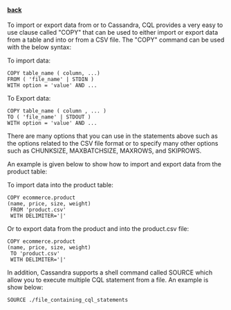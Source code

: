#### [back](basic_features_main.md)


To import or export data from or to Cassandra, CQL provides a very easy to use clause called "COPY" that can be used to either import or export data from a table and into or from a CSV file. The "COPY" command can be used with the below syntax:

To import data: 

````
COPY table_name ( column, ...)
FROM ( 'file_name' | STDIN )
WITH option = 'value' AND ...
````

To Export data:

````
COPY table_name ( column , ... )
TO ( 'file_name' | STDOUT )
WITH option = 'value' AND ...
````

There are many options that you can use in the statements above such as the options related to the CSV file format or to specify many other options such as CHUNKSIZE, MAXBATCHSIZE, MAXROWS, and SKIPROWS. 

An example is given below to show how to import and export data from the product table:


To import data into the product table:

````
COPY ecommerce.product
(name, price, size, weight)
 FROM 'product.csv'
 WITH DELIMITER='|'
````

Or to export data from the product and into the product.csv file:

````
COPY ecommerce.product
(name, price, size, weight)
 TO 'product.csv'
 WITH DELIMITER='|'
````


In addition, Cassandra supports a shell command called SOURCE which allow you to execute multiple CQL statement from a file. An example is show below:


````
SOURCE ./file_containing_cql_statements
````